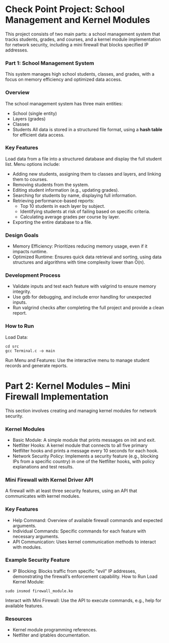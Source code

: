 # Check Point Project: School Management and Kernel Modules
This project consists of two main parts: a school management system that tracks students, grades, and courses, and a kernel module implementation for network security, including a mini firewall that blocks specified IP addresses.

### Part 1: School Management System
This system manages high school students, classes, and grades, with a focus on memory efficiency and optimized data access.

### Overview
The school management system has three main entities:

- School (single entity)
- Layers (grades)
- Classes
- Students
All data is stored in a structured file format, using a **hash table** for efficient data access.

### Key Features
Load data from a file into a structured database and display the full student list.
Menu options include:
* Adding new students, assigning them to classes and layers, and linking them to courses.
* Removing students from the system.
* Editing student information (e.g., updating grades).
* Searching for students by name, displaying full information.
* Retrieving performance-based reports:
  * Top 10 students in each layer by subject.
  * Identifying students at risk of failing based on specific criteria.
  * Calculating average grades per course by layer.
* Exporting the entire database to a file.
### Design Goals
- Memory Efficiency: Prioritizes reducing memory usage, even if it impacts runtime.
- Optimized Runtime: Ensures quick data retrieval and sorting, using data structures and algorithms with time complexity lower than O(n).
### Development Process
- Validate inputs and test each feature with valgrind to ensure memory integrity.
- Use gdb for debugging, and include error handling for unexpected inputs.
- Run valgrind checks after completing the full project and provide a clean report.
### How to Run
Load Data:
```
cd src
gcc Terminal.c -o main
```
Run Menu and Features: Use the interactive menu to manage student records and generate reports.

# Part 2: Kernel Modules – Mini Firewall Implementation
This section involves creating and managing kernel modules for network security.

### Kernel Modules
- Basic Module:
  A simple module that prints messages on init and exit.
- Netfilter Hooks:
  A kernel module that connects to all five primary Netfilter hooks and prints a message every 10 seconds for each hook.
- Network Security Policy:
  Implements a security feature (e.g., blocking IPs from a specific country) in one of the Netfilter hooks, with policy explanations and test results.
### Mini Firewall with Kernel Driver API
A firewall with at least three security features, using an API that communicates with kernel modules.

### Key Features
- Help Command: Overview of available firewall commands and expected arguments.
- Individual Commands: Specific commands for each feature with necessary arguments.
- API Communication: Uses kernel communication methods to interact with modules.
### Example Security Feature
 - IP Blocking: Blocks traffic from specific "evil" IP addresses, demonstrating the firewall’s enforcement capability.
How to Run
Load Kernel Module:
```
sudo insmod firewall_module.ko
```
Interact with Mini Firewall: Use the API to execute commands, e.g., help for available features.

### Resources
- Kernel module programming references.
- Netfilter and iptables documentation.
